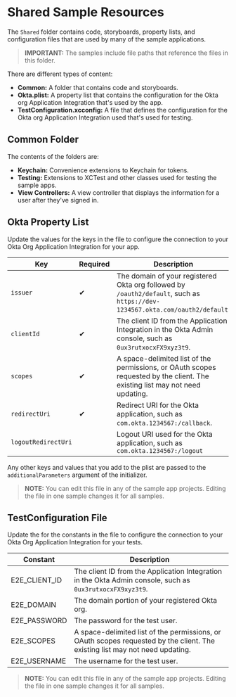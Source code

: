 # Shared Sample Resources

The `Shared` folder contains code, storyboards, property lists, and configuration files that are used by many of the sample applications.

> **IMPORTANT:**
> The samples include file paths that reference the files in this folder.

There are different types of content:

- **Common:** A folder that contains code and storyboards.
- **Okta.plist:** A property list that contains the configuration for the Okta org Application Integration that's used by the app.
- **TestConfiguration.xcconfig:** A file that defines the configuration for the Okta org Application Integration used that's used for testing.

## Common Folder

The contents of the folders are:

- **Keychain:** Convenience extensions to Keychain for tokens.
- **Testing:** Extensions to XCTest and other classes used for testing the sample apps.
- **View Controllers:** A view controller that displays the information for a user after they've signed in.

## Okta Property List

Update the values for the keys in the file to configure the connection to your Okta Org Application Integration for your app.

 Key | Required | Description |
 ---|---|---
`issuer` | ✔ | The domain of your registered Okta org followed by `/oauth2/default`, such as `https://dev-1234567.okta.com/oauth2/default`.
`clientId` | ✔ | The client ID from the Application Integration in the Okta Admin console, such as `0ux3rutxocxFX9xyz3t9`.
`scopes` | ✔ | A space-delimited list of the permissions, or OAuth scopes requested by the client. The existing list may not need updating.
`redirectUri` | ✔  | Redirect URI for the Okta application, such as `com.okta.1234567:/callback`.
`logoutRedirectUri` | | Logout URI used for the Okta application, such as `com.okta.1234567:/logout`

Any other keys and values that you add to the plist are passed to the `additionalParameters` argument of the initializer.

> **NOTE:** You can edit this file in any of the sample app projects. Editing the file in one sample changes it for all samples.

## TestConfiguration File

Update the for the constants in the file to configure the connection to your Okta Org Application Integration for your tests.

 Constant | Description |
 ---|---
E2E_CLIENT_ID  | The client ID from the Application Integration in the Okta Admin console, such as `0ux3rutxocxFX9xyz3t9`.
E2E_DOMAIN | The domain portion of your registered Okta org.
E2E_PASSWORD | The password for the test user.
E2E_SCOPES | A space-delimited list of the permissions, or OAuth scopes requested by the client. The existing list may not need updating.
E2E_USERNAME | The username for the test user.

> **NOTE:** You can edit this file in any of the sample app projects. Editing the file in one sample changes it for all samples.
